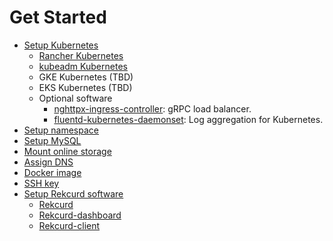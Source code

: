 # Get Started
- [Setup Kubernetes](./setup-kubernetes.md)
  - [Rancher Kubernetes](./Installation-rancher.md)
  - [kubeadm Kubernetes](./Installation-kubeadm.md)
  - GKE Kubernetes (TBD)
  - EKS Kubernetes (TBD)
  - Optional software
    - [nghttpx-ingress-controller](https://github.com/zlabjp/nghttpx-ingress-lb): gRPC load balancer.
    - [fluentd-kubernetes-daemonset](https://github.com/fluent/fluentd-kubernetes-daemonset): Log aggregation for Kubernetes.
- [Setup namespace](./setup-namespace.md)
- [Setup MySQL](./setup-mysql.md)
- [Mount online storage](./mount-online-storage.md)
- [Assign DNS](./assign-dns.md)
- [Docker image](./docker-image-creation.md)
- [SSH key](./ssh-key.md)
- [Setup Rekcurd software](./setup-rekcurd.md)
  - [Rekcurd](https://github.com/rekcurd/drucker)
  - [Rekcurd-dashboard](https://github.com/rekcurd/drucker-dashboard)
  - [Rekcurd-client](https://github.com/rekcurd/drucker-client)
